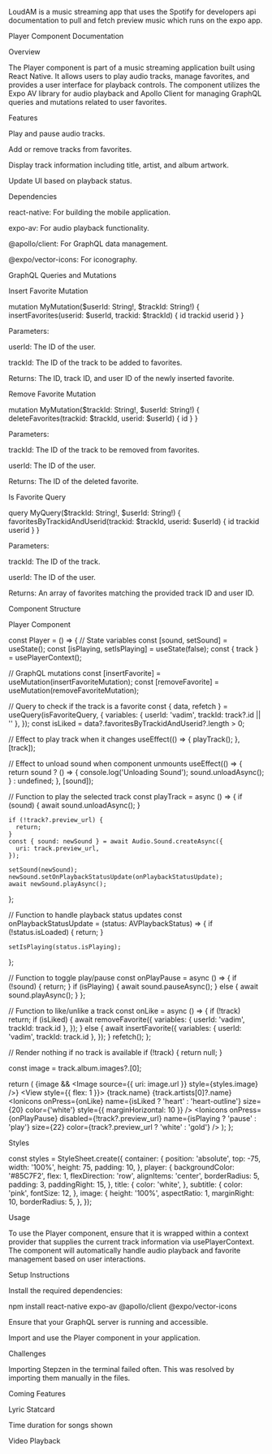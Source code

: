 LoudAM is a music streaming app that uses the Spotify for developers api documentation to pull and fetch preview music which runs on the expo app.



Player Component Documentation

Overview

The Player component is part of a music streaming application built using React Native. It allows users to play audio tracks, manage favorites, and provides a user interface for playback controls. The component utilizes the Expo AV library for audio playback and Apollo Client for managing GraphQL queries and mutations related to user favorites.

Features

Play and pause audio tracks.

Add or remove tracks from favorites.

Display track information including title, artist, and album artwork.

Update UI based on playback status.

Dependencies

react-native: For building the mobile application.

expo-av: For audio playback functionality.

@apollo/client: For GraphQL data management.

@expo/vector-icons: For iconography.

GraphQL Queries and Mutations

Insert Favorite Mutation

mutation MyMutation($userId: String!, $trackId: String!) {
  insertFavorites(userid: $userId, trackid: $trackId) {
    id
    trackid
    userid
  }
}


Parameters:

userId: The ID of the user.

trackId: The ID of the track to be added to favorites.

Returns: The ID, track ID, and user ID of the newly inserted favorite.

Remove Favorite Mutation

mutation MyMutation($trackId: String!, $userId: String!) {
  deleteFavorites(trackid: $trackId, userid: $userId) {
    id
  }
}


Parameters:

trackId: The ID of the track to be removed from favorites.

userId: The ID of the user.

Returns: The ID of the deleted favorite.

Is Favorite Query

query MyQuery($trackId: String!, $userId: String!) {
  favoritesByTrackidAndUserid(trackid: $trackId, userid: $userId) {
    id
    trackid
    userid
  }
}


Parameters:

trackId: The ID of the track.

userId: The ID of the user.

Returns: An array of favorites matching the provided track ID and user ID.

Component Structure

Player Component

const Player = () => {
  // State variables
  const [sound, setSound] = useState<Sound>();
  const [isPlaying, setIsPlaying] = useState(false);
  const { track } = usePlayerContext();

  // GraphQL mutations
  const [insertFavorite] = useMutation(insertFavoriteMutation);
  const [removeFavorite] = useMutation(removeFavoriteMutation);

  // Query to check if the track is a favorite
  const { data, refetch } = useQuery(isFavoriteQuery, {
    variables: { userId: 'vadim', trackId: track?.id || '' },
  });
  const isLiked = data?.favoritesByTrackidAndUserid?.length > 0;

  // Effect to play track when it changes
  useEffect(() => {
    playTrack();
  }, [track]);

  // Effect to unload sound when component unmounts
  useEffect(() => {
    return sound
      ? () => {
          console.log('Unloading Sound');
          sound.unloadAsync();
        }
      : undefined;
  }, [sound]);

  // Function to play the selected track
  const playTrack = async () => {
    if (sound) {
      await sound.unloadAsync();
    }

    if (!track?.preview_url) {
      return;
    }
    const { sound: newSound } = await Audio.Sound.createAsync({
      uri: track.preview_url,
    });

    setSound(newSound);
    newSound.setOnPlaybackStatusUpdate(onPlaybackStatusUpdate);
    await newSound.playAsync();
  };

  // Function to handle playback status updates
  const onPlaybackStatusUpdate = (status: AVPlaybackStatus) => {
    if (!status.isLoaded) {
      return;
    }

    setIsPlaying(status.isPlaying);
  };

  // Function to toggle play/pause
  const onPlayPause = async () => {
    if (!sound) {
      return;
    }
    if (isPlaying) {
      await sound.pauseAsync();
    } else {
      await sound.playAsync();
    }
  };

  // Function to like/unlike a track
  const onLike = async () => {
    if (!track) return;
    if (isLiked) {
      await removeFavorite({
        variables: { userId: 'vadim', trackId: track.id },
      });
    } else {
      await insertFavorite({
        variables: { userId: 'vadim', trackId: track.id },
      });
    }
    refetch();
  };

  // Render nothing if no track is available
  if (!track) {
    return null;
  }

  const image = track.album.images?.[0];

  return (
    <View style={styles.container}>
      <View style={styles.player}>
        {image && <Image source={{ uri: image.url }} style={styles.image} />}
        <View style={{ flex: 1 }}>
          <Text style={styles.title}>{track.name}</Text>
          <Text style={styles.subtitle}>{track.artists[0]?.name}</Text>
        </View>
        <Ionicons
          onPress={onLike}
          name={isLiked ? 'heart' : 'heart-outline'}
          size={20}
          color={'white'}
          style={{ marginHorizontal: 10 }}
        />
        <Ionicons
          onPress={onPlayPause}
          disabled={!track?.preview_url}
          name={isPlaying ? 'pause' : 'play'}
          size={22}
          color={track?.preview_url ? 'white' : 'gold'}
        />
      </View>
    </View>
  );
};


Styles

const styles = StyleSheet.create({
  container: {
    position: 'absolute',
    top: -75,
    width: '100%',
    height: 75,
    padding: 10,
  },
  player: {
    backgroundColor: '#85C7F2',
    flex: 1,
    flexDirection: 'row',
    alignItems: 'center',
    borderRadius: 5,
    padding: 3,
    paddingRight: 15,
  },
  title: {
    color: 'white',
  },
  subtitle: {
    color: 'pink',
    fontSize: 12,
  },
  image: {
    height: '100%',
    aspectRatio: 1,
    marginRight: 10,
    borderRadius: 5,
  },
});


Usage

To use the Player component, ensure that it is wrapped within a context provider that supplies the current track information via usePlayerContext. The component will automatically handle audio playback and favorite management based on user interactions.

Setup Instructions

Install the required dependencies:

npm install react-native expo-av @apollo/client @expo/vector-icons


Ensure that your GraphQL server is running and accessible.

Import and use the Player component in your application.

Challenges

Importing Stepzen in the terminal failed often. This was resolved by importing them manually in the files.

Coming Features

Lyric Statcard

Time duration for songs shown

Video Playback
